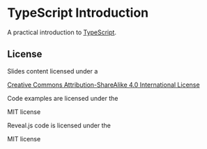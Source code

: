 # TypeScript Introduction

A practical introduction to [TypeScript](http://www.typescriptlang.org/).

## License

Slides content licensed under a

[Creative Commons Attribution-ShareAlike 4.0 International License](http://creativecommons.org/licenses/by-sa/4.0/)

Code examples are licensed under the

MIT license

Reveal.js code is licensed under the

MIT license
